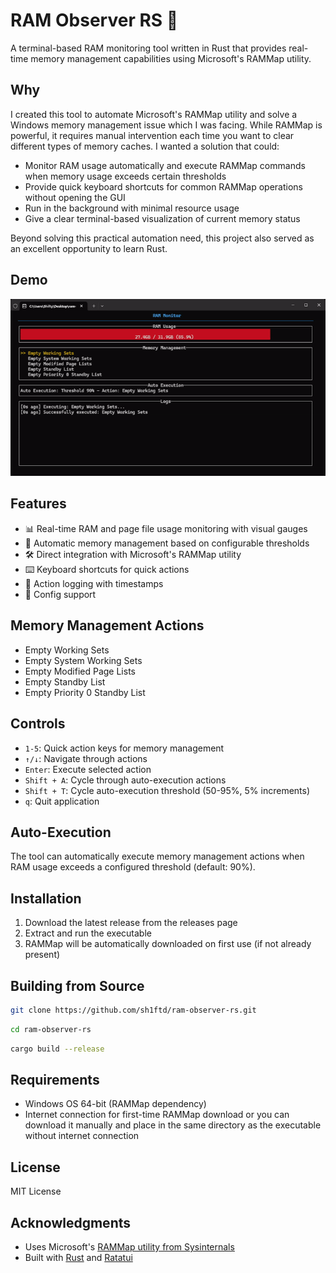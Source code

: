 # RAM Observer RS 🚀

A terminal-based RAM monitoring tool written in Rust that provides real-time memory management capabilities using Microsoft's RAMMap utility.

## Why

I created this tool to automate Microsoft's RAMMap utility and solve a Windows memory management issue which I was facing. While RAMMap is powerful, it requires manual intervention each time you want to clear different types of memory caches. I wanted a solution that could:

- Monitor RAM usage automatically and execute RAMMap commands when memory usage exceeds certain thresholds
- Provide quick keyboard shortcuts for common RAMMap operations without opening the GUI
- Run in the background with minimal resource usage
- Give a clear terminal-based visualization of current memory status

Beyond solving this practical automation need, this project also served as an excellent opportunity to learn Rust.

## Demo

![Demo](assets/demo.gif)

## Features

- 📊 Real-time RAM and page file usage monitoring with visual gauges
- 🔄 Automatic memory management based on configurable thresholds
- 🛠 Direct integration with Microsoft's RAMMap utility
- ⌨️ Keyboard shortcuts for quick actions
- 📝 Action logging with timestamps
- 🔧 Config support

## Memory Management Actions

- Empty Working Sets
- Empty System Working Sets
- Empty Modified Page Lists
- Empty Standby List
- Empty Priority 0 Standby List

## Controls

- `1-5`: Quick action keys for memory management
- `↑/↓`: Navigate through actions
- `Enter`: Execute selected action
- `Shift + A`: Cycle through auto-execution actions
- `Shift + T`: Cycle auto-execution threshold (50-95%, 5% increments)
- `q`: Quit application

## Auto-Execution

The tool can automatically execute memory management actions when RAM usage exceeds a configured threshold (default: 90%).

## Installation

1. Download the latest release from the releases page
2. Extract and run the executable
3. RAMMap will be automatically downloaded on first use (if not already present)

## Building from Source

```bash
git clone https://github.com/sh1ftd/ram-observer-rs.git
```

```bash
cd ram-observer-rs
```

```bash
cargo build --release

```

## Requirements

- Windows OS 64-bit (RAMMap dependency)
- Internet connection for first-time RAMMap download or you can download it manually and place in the same directory as the executable without internet connection

## License

MIT License

## Acknowledgments

- Uses Microsoft's [RAMMap utility from Sysinternals](https://docs.microsoft.com/en-us/sysinternals/downloads/rammap)
- Built with [Rust](https://www.rust-lang.org/) and [Ratatui](https://ratatui.rs/)
